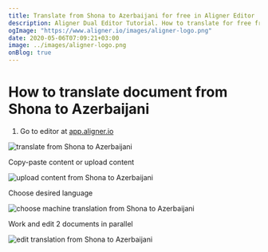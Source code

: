 ```yaml
---
title: Translate from Shona to Azerbaijani for free in Aligner Editor
description: Aligner Dual Editor Tutorial. How to translate for free from Shona to Azerbaijani. Aligner is multilingual document management platform. 
ogImage: "https://www.aligner.io/images/aligner-logo.png"
date: 2020-05-06T07:09:21+03:00
image: ../images/aligner-logo.png
onBlog: true
---
```


# How to translate document from Shona to Azerbaijani

1. Go to editor at [app.aligner.io](https://app.aligner.io "Aligner App web page")

![translate from Shona to Azerbaijani](../aligner-blank-editor.png "translate from Shona to Azerbaijani")

Copy-paste content or upload content

![upload content from Shona to Azerbaijani](../aligner-uploaded-document.png "upload content from Shona to Azerbaijani")

Choose desired language

![choose machine translation from Shona to Azerbaijani](../aligner-language-dropdown.png "choose machine translation from Shona to Azerbaijani")

Work and edit 2 documents in parallel

![edit translation from Shona to Azerbaijani](../aligner-double-sitded-editor.png "edit translation from Shona to Azerbaijani")

